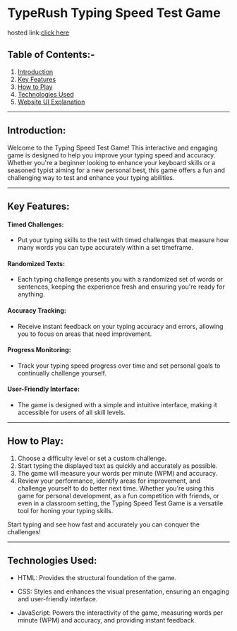 
<h1> TypeRush Typing Speed Test Game</h1>

hosted link:<a href="https://thakaresakshi.github.io/MCT_4_Team_05/Mansi_Sorathiya/index.html">click here</a>


## Table of Contents:-
1. [Introduction](#introduction)
2. [Key Features](#key-features)
3. [How to Play](#how-to-play)
4. [Technologies Used](#technologies-used)
5. [Website UI Explanation](#website-ui-explanation)
---
## Introduction:

Welcome to the Typing Speed Test Game! This interactive and engaging game is designed to help you improve your typing speed and accuracy. Whether you're a beginner looking to enhance your keyboard skills or a seasoned typist aiming for a new personal best, this game offers a fun and challenging way to test and enhance your typing abilities.

---
## Key Features:
#### Timed Challenges:
  - Put your typing skills to the test with timed challenges that measure how many words you can type accurately within a set timeframe.

#### Randomized Texts:
  - Each typing challenge presents you with a randomized set of words or sentences, keeping the experience fresh and ensuring you're ready for anything.

#### Accuracy Tracking:
   - Receive instant feedback on your typing accuracy and errors, allowing you to focus on areas that need improvement.

#### Progress Monitoring:
   - Track your typing speed progress over time and set personal goals to continually challenge yourself.

#### User-Friendly Interface:
  - The game is designed with a simple and intuitive interface, making it accessible for users of all skill levels.
---
## How to Play:

1. Choose a difficulty level or set a custom challenge.
2. Start typing the displayed text as quickly and accurately as possible.
3. The game will measure your words per minute (WPM) and accuracy.
4. Review your performance, identify areas for improvement, and challenge yourself to do better next time.
    Whether you're using this game for personal development, as a fun competition with friends, or even in a classroom setting, the Typing Speed Test Game is a 
    versatile tool for honing your typing skills.

Start typing and see how fast and accurately you can conquer the challenges!

---

## Technologies Used:

- HTML: Provides the structural foundation of the game.

- CSS: Styles and enhances the visual presentation, ensuring an engaging and user-friendly interface.

- JavaScript: Powers the interactivity of the game, measuring words per minute (WPM) and accuracy, and providing instant feedback.
